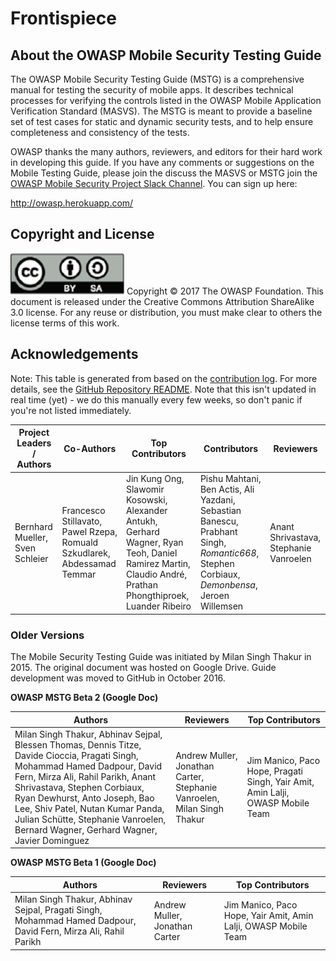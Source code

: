 # Frontispiece

## About the OWASP Mobile Security Testing Guide

The OWASP Mobile Security Testing Guide (MSTG) is a comprehensive manual for testing the security of mobile apps. It describes technical processes for verifying the controls listed in the OWASP Mobile Application Verification Standard (MASVS). The MSTG is meant to provide a baseline set of test cases for static and dynamic security tests, and to help ensure completeness and consistency of the tests.

OWASP thanks the many authors, reviewers, and editors for their hard work in developing this guide. If you have any comments or suggestions on the Mobile Testing Guide, please join the discuss the MASVS or MSTG join the [OWASP Mobile Security Project Slack Channel](https://owasp.slack.com/messages/project-mobile_omtg/details/). You can sign up here:

http://owasp.herokuapp.com/

## Copyright and License

![license](Images/license.png)
Copyright © 2017 The OWASP Foundation. This document is released under the Creative Commons Attribution ShareAlike 3.0 license. For any reuse or distribution, you must make clear to others the license terms of this work.

## Acknowledgements

Note: This table is generated from based on the [contribution log](https://github.com/OWASP/owasp-mstg/graphs/contributors). For more details, see the [GitHub Repository README](https://github.com/OWASP/owasp-mstg/blob/master/README.md). Note that this isn't updated in real time (yet) - we do this manually every few weeks, so don't panic if you're not listed immediately.

| Project Leaders / Authors | Co-Authors | Top Contributors | Contributors | Reviewers |
| --- | --- | --- | --- | --- |
| Bernhard Mueller, Sven Schleier | Francesco Stillavato, Pawel Rzepa, Romuald Szkudlarek, Abdessamad Temmar | Jin Kung Ong, Slawomir Kosowski, Alexander Antukh, Gerhard Wagner, Ryan Teoh, Daniel Ramirez Martin, Claudio André, Prathan Phongthiproek, Luander Ribeiro| Pishu Mahtani, Ben Actis, Ali Yazdani, Sebastian Banescu, Prabhant Singh, *Romantic668*, Stephen Corbiaux, *Demonbensa*, Jeroen Willemsen | Anant Shrivastava, Stephanie Vanroelen |

### Older Versions

The Mobile Security Testing Guide was initiated by Milan Singh Thakur in 2015. The original document was hosted on Google Drive. Guide development was moved to GitHub in October 2016.

**OWASP MSTG Beta 2 (Google Doc)**

| Authors | Reviewers | Top Contributors |
| --- | --- | --- |
| Milan Singh Thakur, Abhinav Sejpal, Blessen Thomas, Dennis Titze, Davide Cioccia, Pragati Singh, Mohammad Hamed Dadpour, David Fern, Mirza Ali, Rahil Parikh, Anant Shrivastava, Stephen Corbiaux, Ryan Dewhurst, Anto Joseph, Bao Lee, Shiv Patel, Nutan Kumar Panda, Julian Schütte, Stephanie Vanroelen, Bernard Wagner, Gerhard Wagner, Javier Dominguez | Andrew Muller, Jonathan Carter, Stephanie Vanroelen, Milan Singh Thakur  | Jim Manico, Paco Hope, Pragati Singh, Yair Amit, Amin Lalji, OWASP Mobile Team|

**OWASP MSTG Beta 1 (Google Doc)**

| Authors | Reviewers | Top Contributors |
| --- | --- | --- |
| Milan Singh Thakur, Abhinav Sejpal, Pragati Singh, Mohammad Hamed Dadpour, David Fern, Mirza Ali, Rahil Parikh | Andrew Muller, Jonathan Carter | Jim Manico, Paco Hope, Yair Amit, Amin Lalji, OWASP Mobile Team  |
